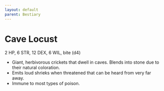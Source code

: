 ```yaml
---
layout: default
parent: Bestiary
---
```


# Cave Locust

2 HP, 6 STR, 12 DEX, 6 WIL, bite (d4)

- Giant, herbivorous crickets that dwell in caves. Blends into stone due to their natural coloration.
- Emits loud shrieks when threatened that can be heard from very far away.
- Immune to most types of poison.
